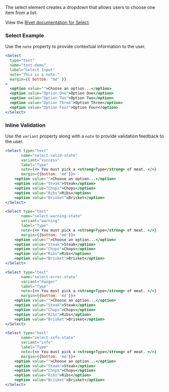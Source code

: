 The select element creates a dropdown that allows users to choose one item from a list.

View the [Rivet documentation for Select](https://rivet.uits.iu.edu/components/forms/select-input/).

### Select Example

Use the `note` property to provide contextual information to the user.

<!-- prettier-ignore-start -->
```jsx
<Select
  type="text"
  name="text-demo"
  label="Select Input"
  note="This is a note."
  margin={{ bottom: "md" }}
>
  <option value="">Choose an option...</option>
  <option value="Option One">Option One</option>
  <option value="Option Two">Option Two</option>
  <option value="Option Three">Option Three</option>
  <option value="Option Four">Option Four</option>
</Select>
```
<!-- prettier-ignore-end -->

### Inline Validation

Use the `variant` property along with a `note` to provide validation feedback to the user.

<!-- prettier-ignore-start -->
```jsx
<Select type="text"
       name="select-valid-state"
       variant="success"
       label="Type"
       note={<> You must pick a <strong>Type</strong> of meat. </>}
       margin={{bottom: 'md'}}>
    <option value="">Choose an option...</option>
    <option value="Steak">Steak</option>
    <option value="Chops">Chops</option>
    <option value="Ribs">Ribs</option>
    <option value="Brisket">Brisket</option>
</Select>

<Select type="text"
       name="select-warning-state"
       variant="warning"
       label="Type"
       note={<> You must pick a <strong>Type</strong> of meat. </>}
       margin={{bottom: 'md'}}>
    <option value="">Choose an option...</option>
    <option value="Steak">Steak</option>
    <option value="Chops">Chops</option>
    <option value="Ribs">Ribs</option>
    <option value="Brisket">Brisket</option>
</Select>

<Select type="text"
       name="select-error-state"
       variant="danger"
       label="Type"
       note={<> You must pick a <strong>Type</strong> of meat. </>}
       margin={{bottom: 'md'}}>
    <option value="">Choose an option...</option>
    <option value="Steak">Steak</option>
    <option value="Chops">Chops</option>
    <option value="Ribs">Ribs</option>
    <option value="Brisket">Brisket</option>
</Select>

<Select type="text"
       name="select-info-state"
       variant="info"
       label="Type"
       note={<> You must pick a <strong>Type</strong> of meat. </>}
       margin={{bottom: 'md'}}>
    <option value="">Choose an option...</option>
    <option value="Steak">Steak</option>
    <option value="Chops">Chops</option>
    <option value="Ribs">Ribs</option>
    <option value="Brisket">Brisket</option>
</Select>
```
<!-- prettier-ignore-end -->
